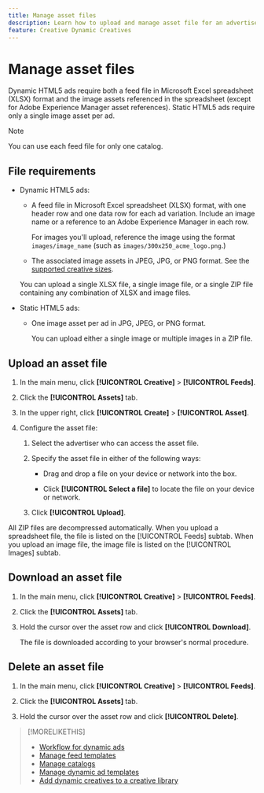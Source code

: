```yaml
---
title: Manage asset files
description: Learn how to upload and manage asset file for an advertiser.
feature: Creative Dynamic Creatives
---
```

# Manage asset files

Dynamic HTML5 ads require both a feed file in Microsoft Excel spreadsheet (XLSX) format and the image assets referenced in the spreadsheet (except for Adobe Experience Manager asset references). Static HTML5 ads require only a single image asset per ad.

>[!NOTE]
>
> You can use each feed file for only one catalog.


## File requirements

* Dynamic HTML5 ads:

  * A feed file in Microsoft Excel spreadsheet (XLSX) format, with one header row and one data row for each ad variation. Include an image name or a reference to an Adobe Experience Manager in each row.<!-- need spec of available column names that the user-created header names must map to; need to reference it in feed template topic too, so make it a separate file/appendix. -->

    For images you'll upload, reference the image using the format `images/image_name` (such as `images/300x250_acme_logo.png`.)<!-- Verify.  Also need to include the spec for how to reference images in AEM -->

  * The associated image assets in JPEG, JPG, or PNG format.<!-- NOT GIF still? And is this true: The maximum file size is two (2) MB. --> See the [supported creative sizes](/help/creative/creative-libraries/creative-sizes.md).

  You can upload a single XLSX file, a single image file, or a single ZIP file containing any combination of XLSX and image files.<!-- Check w/eng re any limitations or best practices WRT number of files and filesize allowed -->

* Static HTML5 ads:

  * One image asset per ad in JPG, JPEG, or PNG format.

    You can upload either a single image or multiple images in a ZIP file.<!-- Check w/eng re any limitations or best practices WRT number of files and filesize allowed -->

## Upload an asset file

1. In the main menu, click **[!UICONTROL Creative]** > **[!UICONTROL Feeds]**.

1. Click the **[!UICONTROL Assets]** tab.

1. In the upper right, click  **[!UICONTROL Create]** >  **[!UICONTROL Asset]**.

1. Configure the asset file:

   1. Select the advertiser who can access the asset file.

   1. Specify the asset file in either of the following ways:

      * Drag and drop a file on your device or network into the box.
      
      * Click **[!UICONTROL Select a file]** to locate the file on your device or network.

   1. Click **[!UICONTROL Upload]**.

All ZIP files are decompressed automatically. When you upload a spreadsheet file, the file is listed on the [!UICONTROL Feeds] subtab. When you upload an image file, the image file is listed on the [!UICONTROL Images] subtab.

## Download an asset file

1. In the main menu, click **[!UICONTROL Creative]** > **[!UICONTROL Feeds]**.

1. Click the **[!UICONTROL Assets]** tab.

1. Hold the cursor over the asset row and click **[!UICONTROL Download]**.

   The file is downloaded according to your browser's normal procedure.

## Delete an asset file

1. In the main menu, click **[!UICONTROL Creative]** > **[!UICONTROL Feeds]**.

1. Click the **[!UICONTROL Assets]** tab.

1. Hold the cursor over the asset row and click **[!UICONTROL Delete]**.

>[!MORELIKETHIS]
>
>* [Workflow for dynamic ads](/help/creative/introduction/workflow-dynamic-ads.md)
>* [Manage feed templates](/help/creative/feeds/feed-template-manage.md)
>* [Manage catalogs](/help/creative/feeds/catalog-manage.md)
>* [Manage dynamic ad templates](/help/creative/ad-templates/ad-template-manage.md)
>* [Add dynamic creatives to a creative library](/help/creative/creative-libraries/creative-add-dynamic.md)
